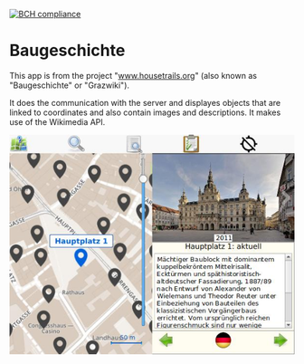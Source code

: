 [![BCH compliance](https://bettercodehub.com/edge/badge/gschwann/Baugeschichte?branch=master)](https://bettercodehub.com/)

# Baugeschichte
This app is from the project "www.housetrails.org" (also known as "Baugeschichte" or "Grazwiki").

It does the communication with the server and displayes objects that are linked to coordinates
and also contain images and descriptions. It makes use of the Wikimedia API.

![Screenshot](doc/Screenshot.jpg)
